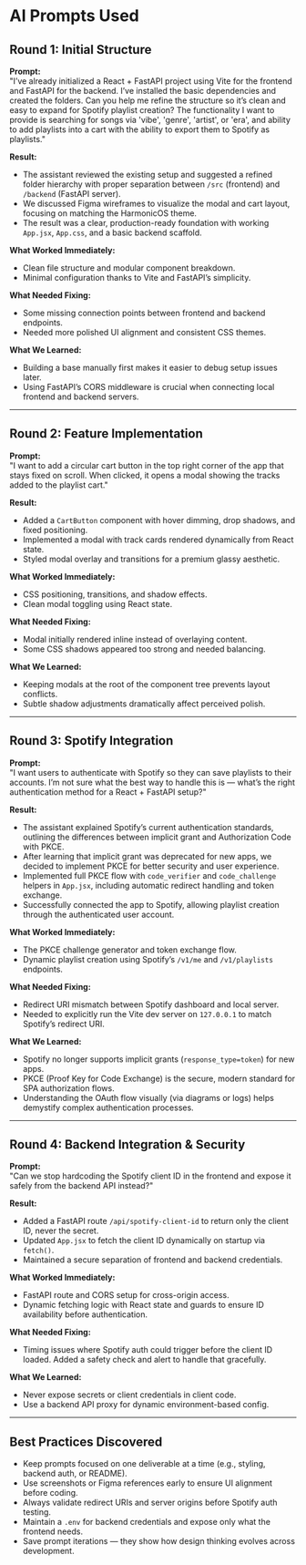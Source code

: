 # AI Prompts Used

## Round 1: Initial Structure
**Prompt:**  
"I’ve already initialized a React + FastAPI project using Vite for the frontend and FastAPI for the backend. I’ve installed the basic dependencies and created the folders. Can you help me refine the structure so it’s clean and easy to expand for Spotify playlist creation? The functionality I want to provide is searching for songs via 'vibe', 'genre', 'artist', or 'era', and ability to add playlists into a cart with the ability to export them to Spotify as playlists."

**Result:**  
- The assistant reviewed the existing setup and suggested a refined folder hierarchy with proper separation between `/src` (frontend) and `/backend` (FastAPI server).  
- We discussed Figma wireframes to visualize the modal and cart layout, focusing on matching the HarmonicOS theme.  
- The result was a clear, production-ready foundation with working `App.jsx`, `App.css`, and a basic backend scaffold.

**What Worked Immediately:**  
- Clean file structure and modular component breakdown.  
- Minimal configuration thanks to Vite and FastAPI’s simplicity.  

**What Needed Fixing:**  
- Some missing connection points between frontend and backend endpoints.  
- Needed more polished UI alignment and consistent CSS themes.

**What We Learned:**  
- Building a base manually first makes it easier to debug setup issues later.  
- Using FastAPI’s CORS middleware is crucial when connecting local frontend and backend servers.

---

## Round 2: Feature Implementation
**Prompt:**  
"I want to add a circular cart button in the top right corner of the app that stays fixed on scroll. When clicked, it opens a modal showing the tracks added to the playlist cart."

**Result:**  
- Added a `CartButton` component with hover dimming, drop shadows, and fixed positioning.  
- Implemented a modal with track cards rendered dynamically from React state.  
- Styled modal overlay and transitions for a premium glassy aesthetic.

**What Worked Immediately:**  
- CSS positioning, transitions, and shadow effects.  
- Clean modal toggling using React state.

**What Needed Fixing:**  
- Modal initially rendered inline instead of overlaying content.  
- Some CSS shadows appeared too strong and needed balancing.

**What We Learned:**  
- Keeping modals at the root of the component tree prevents layout conflicts.  
- Subtle shadow adjustments dramatically affect perceived polish.

---

## Round 3: Spotify Integration
**Prompt:**  
"I want users to authenticate with Spotify so they can save playlists to their accounts. I’m not sure what the best way to handle this is — what’s the right authentication method for a React + FastAPI setup?"

**Result:**  
- The assistant explained Spotify’s current authentication standards, outlining the differences between implicit grant and Authorization Code with PKCE.  
- After learning that implicit grant was deprecated for new apps, we decided to implement PKCE for better security and user experience.  
- Implemented full PKCE flow with `code_verifier` and `code_challenge` helpers in `App.jsx`, including automatic redirect handling and token exchange.  
- Successfully connected the app to Spotify, allowing playlist creation through the authenticated user account.

**What Worked Immediately:**  
- The PKCE challenge generator and token exchange flow.  
- Dynamic playlist creation using Spotify’s `/v1/me` and `/v1/playlists` endpoints.

**What Needed Fixing:**  
- Redirect URI mismatch between Spotify dashboard and local server.  
- Needed to explicitly run the Vite dev server on `127.0.0.1` to match Spotify’s redirect URI.

**What We Learned:**  
- Spotify no longer supports implicit grants (`response_type=token`) for new apps.  
- PKCE (Proof Key for Code Exchange) is the secure, modern standard for SPA authorization flows.  
- Understanding the OAuth flow visually (via diagrams or logs) helps demystify complex authentication processes.

---

## Round 4: Backend Integration & Security
**Prompt:**  
"Can we stop hardcoding the Spotify client ID in the frontend and expose it safely from the backend API instead?"

**Result:**  
- Added a FastAPI route `/api/spotify-client-id` to return only the client ID, never the secret.  
- Updated `App.jsx` to fetch the client ID dynamically on startup via `fetch()`.  
- Maintained a secure separation of frontend and backend credentials.

**What Worked Immediately:**  
- FastAPI route and CORS setup for cross-origin access.  
- Dynamic fetching logic with React state and guards to ensure ID availability before authentication.

**What Needed Fixing:**  
- Timing issues where Spotify auth could trigger before the client ID loaded. Added a safety check and alert to handle that gracefully.

**What We Learned:**  
- Never expose secrets or client credentials in client code.  
- Use a backend API proxy for dynamic environment-based config.

---

## Best Practices Discovered
- Keep prompts focused on one deliverable at a time (e.g., styling, backend auth, or README).  
- Use screenshots or Figma references early to ensure UI alignment before coding.  
- Always validate redirect URIs and server origins before Spotify auth testing.  
- Maintain a `.env` for backend credentials and expose only what the frontend needs.  
- Save prompt iterations — they show how design thinking evolves across development.
